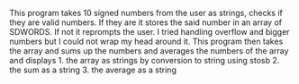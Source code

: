 This program takes 10 signed numbers from the user as strings, 
checks if they are valid numbers. If they are it stores the said number in 
an array of SDWORDS. If not it reprompts the user. I tried handling overflow 
and bigger numbers but I could not wrap my head around it. This program then 
takes the array and sums up the numbers and averages the numbers of the array 
and displays 1. the array as strings by conversion to string using stosb
2. the sum as a string 3. the average as a string